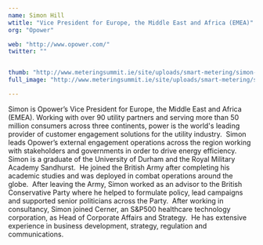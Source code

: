 ```yaml
---
name: Simon Hill
wtitle: "Vice President for Europe, the Middle East and Africa (EMEA)"
org: "Opower"

web: "http://www.opower.com/"
twitter: ""


thumb: "http://www.meteringsummit.ie/site/uploads/smart-metering/simon-hill-04.jpg"
full_image: "http://www.meteringsummit.ie/site/uploads/smart-metering/simon-hill-04.jpg"

---
```

Simon is Opower’s Vice President for Europe, the Middle East and Africa (EMEA). Working with over 90 utility partners and serving more than 50 million consumers across three continents, power is the world's leading provider of customer engagement solutions for the utility industry.  Simon leads Opower’s external engagement operations across the region working with stakeholders and governments in order to drive energy efficiency.  Simon is a graduate of the University of Durham and the Royal Military Academy Sandhurst.  He joined the British Army after completing his academic studies and was deployed in combat operations around the globe.  After leaving the Army, Simon worked as an advisor to the British Conservative Party where he helped to formulate policy, lead campaigns and supported senior politicians across the Party.  After working in consultancy, Simon joined Cerner, an S&P500 healthcare technology corporation, as Head of Corporate Affairs and Strategy.  He has extensive experience in business development, strategy, regulation and communications.
